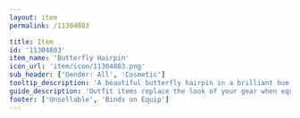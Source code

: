 ```yaml
---
layout: item
permalink: /11304803

title: Item
id: '11304803'
item_name: 'Butterfly Hairpin'
icon_url: 'item/icon/11304803.png'
sub_header: ['Gender: All', 'Cosmetic']
tooltip_description: 'A beautiful butterfly hairpin in a brilliant hue.'
guide_description: 'Outfit items replace the look of your gear when equipped.'
footer: ['Unsellable', 'Binds on Equip']
---
```

